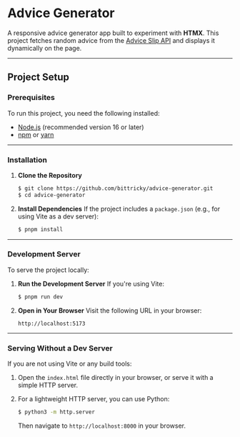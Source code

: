 # Advice Generator

A responsive advice generator app built to experiment with **HTMX**. This project fetches random advice from the [Advice Slip API](https://api.adviceslip.com/) and displays it dynamically on the page.

---

## Project Setup

### Prerequisites

To run this project, you need the following installed:

- [Node.js](https://nodejs.org/) (recommended version 16 or later)
- [npm](https://www.npmjs.com/) or [yarn](https://yarnpkg.com/)

---

### Installation

1. **Clone the Repository**

   ```bash
   $ git clone https://github.com/bittricky/advice-generator.git
   $ cd advice-generator
   ```

2. **Install Dependencies**
   If the project includes a `package.json` (e.g., for using Vite as a dev server):
   ```bash
   $ pnpm install
   ```

---

### Development Server

To serve the project locally:

1. **Run the Development Server**
   If you're using Vite:

   ```bash
   $ pnpm run dev
   ```

2. **Open in Your Browser**
   Visit the following URL in your browser:
   ```
   http://localhost:5173
   ```

---

### Serving Without a Dev Server

If you are not using Vite or any build tools:

1. Open the `index.html` file directly in your browser, or serve it with a simple HTTP server.

2. For a lightweight HTTP server, you can use Python:
   ```bash
   $ python3 -m http.server
   ```
   Then navigate to `http://localhost:8000` in your browser.
